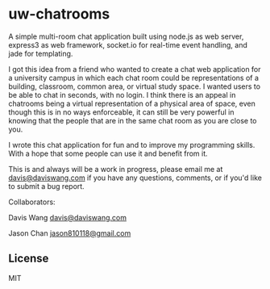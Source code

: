 uw-chatrooms
============

A simple multi-room chat application built using node.js as web server, express3 as web framework, socket.io for real-time event handling, and jade for templating.

I got this idea from a friend who wanted to create a chat web application for a university campus in which each chat room could be representations of a building, classroom, common area, or virtual study space. I wanted users to be able to chat in seconds, with no login. I think there is an appeal in chatrooms being a virtual representation of a physical area of space, even though this is in no ways enforceable, it can still be very powerful in knowing that the people that are in the same chat room as you are close to you.

I wrote this chat application for fun and to improve my programming skills. With a hope that some people can use it and benefit from it.

This is and always will be a work in progress, please email me at davis@daviswang.com if you have any questions, comments, or if you'd like to submit a bug report.

Collaborators:

Davis Wang <davis@daviswang.com>

Jason Chan <jason810118@gmail.com>

License
-------

MIT
